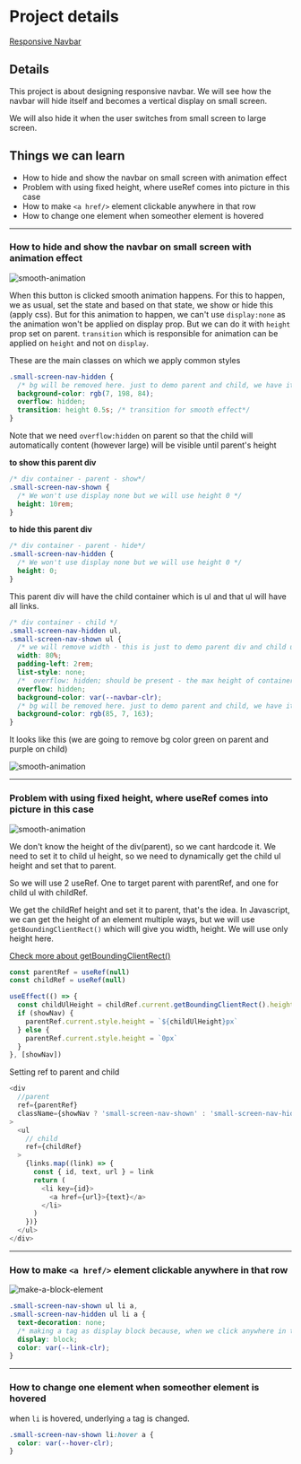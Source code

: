 # Project details

[Responsive Navbar](https://11-responsive-navbar.netlify.app/)

## Details

This project is about designing responsive navbar. We will see how the navbar will hide itself and becomes a vertical display on small screen.

We will also hide it when the user switches from small screen to large screen.

## Things we can learn

- How to hide and show the navbar on small screen with animation effect
- Problem with using fixed height, where useRef comes into picture in this case
- How to make `<a href/>` element clickable anywhere in that row
- How to change one element when someother element is hovered

---

### How to hide and show the navbar on small screen with animation effect

![smooth-animation](./readmeImages/smooth-animation.png)

When this button is clicked smooth animation happens. For this to happen, we as usual, set the state and based on that state, we show or hide this (apply css). But for this animation to happen, we can't use `display:none` as the animation won't be applied on display prop. But we can do it with `height` prop set on parent. `transition` which is responsible for animation can be applied on `height` and not on `display`.

These are the main classes on which we apply common styles

```css
.small-screen-nav-hidden {
  /* bg will be removed here. just to demo parent and child, we have it here */
  background-color: rgb(7, 198, 84);
  overflow: hidden;
  transition: height 0.5s; /* transition for smooth effect*/
}
```

Note that we need `overflow:hidden` on parent so that the child will automatically content (however large) will be visible until parent's height

**to show this parent div**

```css
/* div container - parent - show*/
.small-screen-nav-shown {
  /* We won't use display none but we will use height 0 */
  height: 10rem;
}
```

**to hide this parent div**

```css
/* div container - parent - hide*/
.small-screen-nav-hidden {
  /* We won't use display none but we will use height 0 */
  height: 0;
}
```

This parent div will have the child container which is ul and that ul will have all links.

```css
/* div container - child */
.small-screen-nav-hidden ul,
.small-screen-nav-shown ul {
  /* we will remove width - this is just to demo parent div and child ul. If this is removed, parent div will not be visible which is green color */
  width: 80%;
  padding-left: 2rem;
  list-style: none;
  /*  overflow: hidden; should be present - the max height of container is shown until the items are present. Content is only shown unitl height of this or parent container  */
  overflow: hidden;
  background-color: var(--navbar-clr);
  /* bg will be removed here. just to demo parent and child, we have it here */
  background-color: rgb(85, 7, 163);
}
```

It looks like this (we are going to remove bg color green on parent and purple on child)

![smooth-animation](./readmeImages/withoutUseRef.png)

---

### Problem with using fixed height, where useRef comes into picture in this case

![smooth-animation](./readmeImages/diagram.png)

We don't know the height of the div(parent), so we cant hardcode it. We need to set it to child ul height, so we need to dynamically get the child ul height and set that to parent.

So we will use 2 useRef. One to target parent with parentRef, and one for child ul with childRef.

We get the childRef height and set it to parent, that's the idea.
In Javascript, we can get the height of an element multiple ways, but we will use `getBoundingClientRect()` which will give you width, height. We will use only height here.

[Check more about getBoundingClientRect()](https://stackoverflow.com/a/71866311/10824697)

```js
const parentRef = useRef(null)
const childRef = useRef(null)

useEffect(() => {
  const childUlHeight = childRef.current.getBoundingClientRect().height
  if (showNav) {
    parentRef.current.style.height = `${childUlHeight}px`
  } else {
    parentRef.current.style.height = `0px`
  }
}, [showNav])
```

Setting ref to parent and child

```js
<div
  //parent
  ref={parentRef}
  className={showNav ? 'small-screen-nav-shown' : 'small-screen-nav-hidden'}
>
  <ul
    // child
    ref={childRef}
  >
    {links.map((link) => {
      const { id, text, url } = link
      return (
        <li key={id}>
          <a href={url}>{text}</a>
        </li>
      )
    })}
  </ul>
</div>
```

---

### How to make `<a href/>` element clickable anywhere in that row

![make-a-block-element](./readmeImages/blockElementATag.png)

```css
.small-screen-nav-shown ul li a,
.small-screen-nav-hidden ul li a {
  text-decoration: none;
  /* making a tag as display block because, when we click anywhere in that row, it should trigger the click on link */
  display: block;
  color: var(--link-clr);
}
```

---

### How to change one element when someother element is hovered

when `li` is hovered, underlying `a` tag is changed.

```css
.small-screen-nav-shown li:hover a {
  color: var(--hover-clr);
}
```
